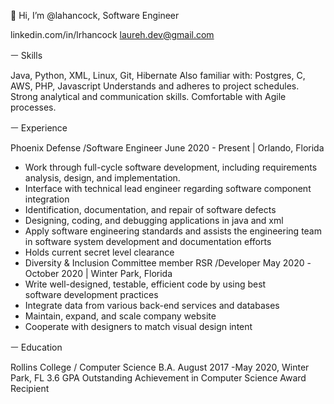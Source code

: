 👋 Hi, I’m @lahancock, Software Engineer

linkedin.com/in/lrhancock
laureh.dev@gmail.com

ㅡ
Skills
	  

Java, Python, XML, Linux, Git, Hibernate
Also familiar with: Postgres, C, AWS, PHP, Javascript
Understands and adheres to project schedules. Strong analytical and communication skills. Comfortable with Agile processes.

ㅡ
Experience
	  

Phoenix Defense /Software Engineer
June  2020 - Present | Orlando, Florida
- Work through full-cycle software development, including requirements analysis, design, and implementation.
- Interface with technical lead engineer regarding software component integration
- Identification, documentation, and repair of software defects
- Designing, coding, and debugging applications in java and xml
- Apply software engineering standards and assists the engineering team in software system development and documentation efforts
- Holds current secret level clearance
- Diversity & Inclusion Committee member
RSR /Developer
May 2020 -October 2020 |  Winter Park, Florida
- Write well-designed, testable, efficient code by using best   
  software development practices
- Integrate data from various back-end services and databases
- Maintain, expand, and scale company website
- Cooperate with designers to match visual design intent

ㅡ
Education
	  

Rollins College / Computer Science B.A.
August 2017 -May 2020, Winter Park, FL
3.6 GPA
Outstanding Achievement in Computer Science Award Recipient
